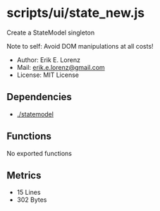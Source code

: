 # scripts/ui/state_new.js


Create a StateModel singleton

Note to self: Avoid DOM manipulations at all costs!
* Author: Erik E. Lorenz 
* Mail: <erik.e.lorenz@gmail.com>
* License: MIT License


## Dependencies

* <a href="./statemodel.html">./statemodel</a>

## Functions

No exported functions

## Metrics

* 15 Lines
* 302 Bytes

